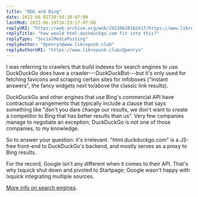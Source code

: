 ```yaml
---
title: "DDG and Bing"
date: 2022-06-02T20:59:38-07:00
lastMod: 2022-06-19T16:23:17-07:00
replyURI: "https://web.archive.org/web/20220620162417/https://www.librepunk.club/@penryn/108411423190214816"
replyTitle: "how would html.duckduckgo.com fit into this?"
replyType: "SocialMediaPosting"
replyAuthor: "@penryn@www.librepunk.club"
replyAuthorURI: "https://www.librepunk.club/@penryn"
---
```


I was referring to crawlers that build indexes for search engines to use. DuckDuckGo does have a crawler---DuckDuckBot---but it's only used for fetching favicons and scraping certain sites for infoboxes ("instant answers", the fancy widgets next to/above the classic link results).

DuckDuckGo and other engines that use Bing's commercial API have contractual arrangements that typically include a clause that says something like "don't you dare change our results, we don't want to create a competitor to Bing that has better results than us". Very few companies manage to negotiate an exception; DuckDuckGo is not one of those companies, to my knowledge.

So to answer your question: it's irrelevant. "html<wbr />.duckduckgo.com" is a JS-free front-end to DuckDuckGo's backend, and mostly serves as a proxy to Bing results.

For the record, Google isn't any different when it comes to their API. That's why Ixquick shut down and pivoted to Startpage; Google wasn't happy with Ixquick integrating multiple sources.

[More info on search engines](https://seirdy.one/posts/2021/03/10/search-engines-with-own-indexes/).
